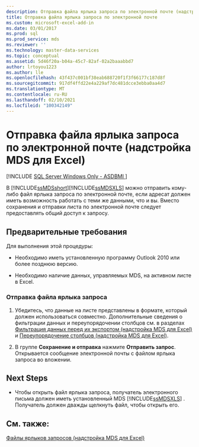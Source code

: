 ```yaml
---
description: Отправка файла ярлыка запроса по электронной почте (надстройка MDS для Excel)
title: Отправка файла ярлыка запроса по электронной почте
ms.custom: microsoft-excel-add-in
ms.date: 03/01/2017
ms.prod: sql
ms.prod_service: mds
ms.reviewer: ''
ms.technology: master-data-services
ms.topic: conceptual
ms.assetid: 5d46f20a-b04a-45c7-82af-02a2baaabbd7
author: lrtoyou1223
ms.author: lle
ms.openlocfilehash: 43f437c001bf38eab688720f1f3f66177c187d8f
ms.sourcegitcommit: 917df4ffd22e4a229af7dc481dcce3ebba0aa4d7
ms.translationtype: MT
ms.contentlocale: ru-RU
ms.lasthandoff: 02/10/2021
ms.locfileid: "100342149"
---
```

# <a name="email-a-shortcut-query-file-mds-add-in-for-excel"></a>Отправка файла ярлыка запроса по электронной почте (надстройка MDS для Excel)

[!INCLUDE [SQL Server Windows Only - ASDBMI ](../../includes/applies-to-version/sql-windows-only-asdbmi.md)]

  В [!INCLUDE[ssMDSshort](../../includes/ssmdsshort-md.md)][!INCLUDE[ssMDSXLS](../../includes/ssmdsxls-md.md)] можно отправить кому-либо файл ярлыка запроса по электронной почте, если адресат должен иметь возможность работать с теми же данными, что и вы. Вместо сохранения и отправки листа по электронной почте следует предоставлять общий доступ к запросу.  
  
## <a name="prerequisites"></a>Предварительные требования  
 Для выполнения этой процедуры:  
  
-   Необходимо иметь установленную программу Outlook 2010 или более позднюю версию.  
  
-   Необходимо наличие данных, управляемых MDS, на активном листе в Excel.  
  
### <a name="to-send-a-shortcut-query-file"></a>Отправка файла ярлыка запроса  
  
1.  Убедитесь, что данные на листе представлены в формате, который должен использоваться совместно. Дополнительные сведения о фильтрации данных и переупорядочении столбцов см. в разделах [Фильтрация данных перед их экспортом (надстройка MDS для Excel)](../../master-data-services/microsoft-excel-add-in/filter-data-before-exporting-mds-add-in-for-excel.md) и [Переупорядочение столбцов (надстройка MDS для Excel)](../../master-data-services/microsoft-excel-add-in/reorder-columns-mds-add-in-for-excel.md).  
  
2.  В группе **Сохранение и отправка** нажмите **Отправить запрос**. Открывается сообщение электронной почты с файлом ярлыка запроса во вложении.  
  
## <a name="next-steps"></a>Next Steps  
  
-   Чтобы открыть файл ярлыка запроса, получатель электронного письма должен иметь установленный MDS [!INCLUDE[ssMDSXLS](../../includes/ssmdsxls-md.md)] . Получатель должен дважды щелкнуть файл, чтобы открыть его.  
  
## <a name="see-also"></a>См. также:  
 [Файлы ярлыков запросов (надстройка MDS для Excel)](../../master-data-services/microsoft-excel-add-in/shortcut-query-files-mds-add-in-for-excel.md)  
  
  
